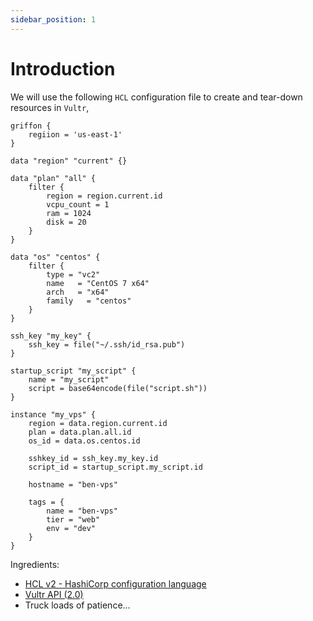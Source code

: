 ```yaml
---
sidebar_position: 1
---
```


# Introduction

We will use the following `HCL` configuration file to create and tear-down resources in `Vultr`,
```hcl title="griffon.hcl"
griffon {
    regiion = 'us-east-1'
}

data "region" "current" {}

data "plan" "all" {
    filter {
        region = region.current.id
        vcpu_count = 1
        ram = 1024
        disk = 20
    }
}

data "os" "centos" {
    filter {
        type = "vc2"
        name   = "CentOS 7 x64"
        arch   = "x64"
        family   = "centos"
    }
}

ssh_key "my_key" {
    ssh_key = file("~/.ssh/id_rsa.pub")
}

startup_script "my_script" {
    name = "my_script"
    script = base64encode(file("script.sh"))
}

instance "my_vps" {
    region = data.region.current.id
    plan = data.plan.all.id
    os_id = data.os.centos.id

    sshkey_id = ssh_key.my_key.id
    script_id = startup_script.my_script.id

    hostname = "ben-vps"

    tags = {
        name = "ben-vps"
        tier = "web"
        env = "dev"
    }
}
```

Ingredients:
- [HCL v2 - HashiCorp configuration language](https://github.com/hashicorp/hcl)
- [Vultr API (2.0)](https://www.vultr.com/api/)
- Truck loads of patience...

